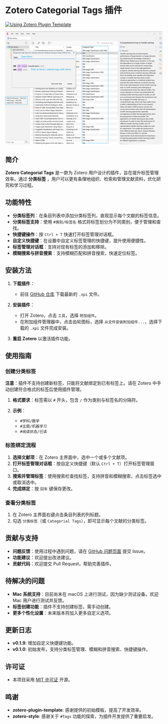 # Zotero Categorial Tags 插件

[![Using Zotero Plugin Template](https://img.shields.io/badge/Using-Zotero%20Plugin%20Template-blue?style=flat-square&logo=github)](https://github.com/windingwind/zotero-plugin-template)

![](Pane.jpg)

## 简介

**Zotero Categorial Tags** 是一款为 Zotero 用户设计的插件，旨在提升标签管理效率。通过 **分类标签**
，用户可以更有条理地组织、检索和管理文献资料，优化研究和学习过程。

## 功能特性

- **分类标签列**：在条目列表中添加分类标签列，直观显示每个文献的标签信息。
- **分类标签支持**：使用 `#类别/标签名` 格式将标签划分为不同类别，便于管理和查找。
- **快捷键操作**：按 `Ctrl + T` 快速打开标签管理对话框。
- **自定义快捷键**：在设置中自定义标签管理的快捷键，提升使用便捷性。
- **标签管理对话框**：支持对现有标签的添加和移除。
- **模糊搜索与拼音搜索**：支持模糊匹配和拼音搜索，快速定位标签。

## 安装方法

1. **下载插件**：
    - 前往 [GitHub 仓库](https://github.com/panhaoyu/zotero-categorial-tags) 下载最新的 `.xpi` 文件。

2. **安装插件**：
    - 打开 Zotero，点击 `工具`，选择 `附加组件`。
    - 在附加组件管理器中，点击齿轮图标，选择 `从文件安装附加组件...`，选择下载的 `.xpi` 文件完成安装。

3. **重启 Zotero** 以激活插件功能。

## 使用指南

### 创建分类标签

**注意**：插件不支持创建新标签，只能将文献绑定到已有标签上。请在 Zotero 中手动创建符合格式的标签后使用插件管理。

1. **格式要求**：标签需以 `#` 开头，包含 `/` 作为类别与标签名的分隔符。

2. **示例**：
    - `#学科/数学`
    - `#主题/机器学习`
    - `#阅读状态/已读`

### 标签绑定流程

1. **选择文献项**：在 Zotero 主界面中，选中一个或多个文献项。
2. **打开标签管理对话框**：按自定义快捷键（默认 `Ctrl + T`）打开标签管理窗口。
3. **搜索并管理标签**：使用搜索栏查找标签，支持拼音和模糊搜索，点击标签选中或取消选中。
4. **完成绑定**：按 `回车` 键保存更改。

### 查看分类标签

1. 在 Zotero 主界面右键点击条目列表的列标题。
2. 勾选 `分类标签`（或 `Categorial Tags`），即可显示每个文献的分类标签。

## 贡献与支持

- **问题反馈**：使用过程中遇到问题，请在 [GitHub 问题页面](https://github.com/panhaoyu/zotero-categorial-tags/issues) 提交
  Issue。
- **功能建议**：欢迎提出改进建议。
- **贡献代码**：欢迎提交 Pull Request，帮助完善插件。

## 待解决的问题

- **Mac 系统支持**：目前尚未在 macOS 上进行测试，因为缺少测试设备。欢迎 Mac 用户进行测试并反馈。
- **标签创建功能**：插件不支持创建标签，需手动创建。
- **更多个性化设置**：未来版本将加入更多自定义选项。

## 更新日志

- **v0.1.9**: 增加自定义快捷键功能。
- **v0.1.0**: 初始发布，支持分类标签管理、模糊和拼音搜索、快捷键操作。

## 许可证

- 本项目采用 [MIT 许可证](https://github.com/panhaoyu/zotero-categorial-tags/blob/main/LICENSE) 开源。

## 鸣谢

- **zotero-plugin-template**: 感谢提供的初始模板，提高了开发效率。
- **zotero-style**: 感谢关于 `#Tags` 功能的探索，为插件开发提供了重要启发。
